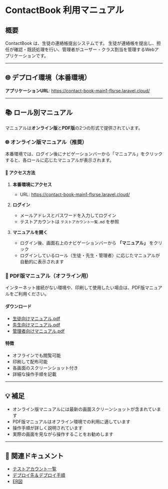 # ContactBook 利用マニュアル

## 概要
ContactBook は、生徒の連絡帳提出システムです。
生徒が連絡帳を提出し、担任が確認・既読処理を行い、管理者がユーザー・クラス割当を管理するWebアプリケーションです。

---

## 🌐 デプロイ環境（本番環境）

**アプリケーションURL**: https://contact-book-main1-flsrse.laravel.cloud/

---
## 📚 ロール別マニュアル

マニュアルは**オンライン版**と**PDF版**の2つの形式で提供されています。

### 🌐 オンライン版マニュアル（推奨）

本番環境では、ログイン後にナビゲーションバーから「マニュアル」をクリックすると、各ロールに応じたマニュアルが表示されます。

#### 📖 アクセス方法
1. **本番環境にアクセス**
   - URL: https://contact-book-main1-flsrse.laravel.cloud/

2. **ログイン**
   - メールアドレスとパスワードを入力してログイン
   - テストアカウントは `テストアカウント一覧.md` を参照

3. **マニュアルを開く**
   - ログイン後、画面右上のナビゲーションバーから **「マニュアル」** をクリック
   - ログインしているロール（生徒・先生・管理者）に応じたマニュアルが自動的に表示されます


### 📄 PDF版マニュアル（オフライン用）

インターネット接続がない環境や、印刷して使用したい場合は、PDF版マニュアルをご利用ください。

#### ダウンロード

- [生徒向けマニュアル.pdf](./生徒向けマニュアル.pdf)
- [先生向けマニュアル.pdf](./先生向けマニュアル.pdf)
- [管理者向けマニュアル.pdf](./管理者向けマニュアル.pdf)

#### 特徴
- オフラインでも閲覧可能
- 印刷して配布可能
- 各画面のスクリーンショット付き
- 詳細な操作手順を記載

---

## 💡 補足

- オンライン版マニュアルには最新の画面スクリーンショットが含まれています
- PDF版マニュアルはオフライン環境での利用に適しています
- 操作手順が詳しく説明されています
- 実際の画面を見ながら操作することをお勧めします

---

## 📝 関連ドキュメント

- [テストアカウント一覧](./テストアカウント一覧.md)
- [デプロイ先＆デプロイ手順](./デプロイ先＆デプロイ手順.md)
- [ER図](./er_diagram.md)
